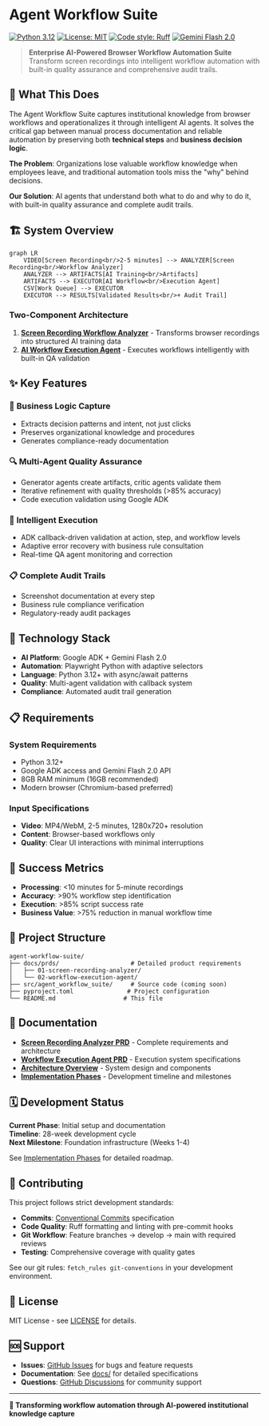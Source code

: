 # Agent Workflow Suite

[![Python 3.12](https://img.shields.io/badge/python-3.12-blue.svg)](https://www.python.org/downloads/)
[![License: MIT](https://img.shields.io/badge/License-MIT-yellow.svg)](https://opensource.org/licenses/MIT)
[![Code style: Ruff](https://img.shields.io/badge/code%20style-ruff-000000.svg)](https://github.com/astral-sh/ruff)
[![Gemini Flash 2.0](https://img.shields.io/badge/AI-Gemini%20Flash%202.0-blue.svg)](https://ai.google.dev/gemini-api/docs/models#gemini-2.0-flash)

> **Enterprise AI-Powered Browser Workflow Automation Suite**  
> Transform screen recordings into intelligent workflow automation with built-in quality assurance and comprehensive audit trails.

## 🎯 What This Does

The Agent Workflow Suite captures institutional knowledge from browser workflows and operationalizes it through intelligent AI agents. It solves the critical gap between manual process documentation and reliable automation by preserving both **technical steps** and **business decision logic**.

**The Problem**: Organizations lose valuable workflow knowledge when employees leave, and traditional automation tools miss the "why" behind decisions.

**Our Solution**: AI agents that understand both what to do and why to do it, with built-in quality assurance and complete audit trails.

## 🏗️ System Overview

```mermaid
graph LR
    VIDEO[Screen Recording<br/>2-5 minutes] --> ANALYZER[Screen Recording<br/>Workflow Analyzer]
    ANALYZER --> ARTIFACTS[AI Training<br/>Artifacts]
    ARTIFACTS --> EXECUTOR[AI Workflow<br/>Execution Agent]
    CSV[Work Queue] --> EXECUTOR
    EXECUTOR --> RESULTS[Validated Results<br/>+ Audit Trail]
```

### Two-Component Architecture

1. **[Screen Recording Workflow Analyzer](docs/prds/01-screen-recording-analyzer/)** - Transforms browser recordings into structured AI training data
2. **[AI Workflow Execution Agent](docs/prds/02-workflow-execution-agent/)** - Executes workflows intelligently with built-in QA validation

## ✨ Key Features

### 🧠 **Business Logic Capture**
- Extracts decision patterns and intent, not just clicks
- Preserves organizational knowledge and procedures
- Generates compliance-ready documentation

### 🔍 **Multi-Agent Quality Assurance**
- Generator agents create artifacts, critic agents validate them
- Iterative refinement with quality thresholds (>85% accuracy)
- Code execution validation using Google ADK

### 🤖 **Intelligent Execution**
- ADK callback-driven validation at action, step, and workflow levels
- Adaptive error recovery with business rule consultation
- Real-time QA agent monitoring and correction

### 📋 **Complete Audit Trails**
- Screenshot documentation at every step
- Business rule compliance verification
- Regulatory-ready audit packages

## 🚀 Technology Stack

- **AI Platform**: Google ADK + Gemini Flash 2.0
- **Automation**: Playwright Python with adaptive selectors
- **Language**: Python 3.12+ with async/await patterns
- **Quality**: Multi-agent validation with callback system
- **Compliance**: Automated audit trail generation

## 📋 Requirements

### System Requirements
- Python 3.12+
- Google ADK access and Gemini Flash 2.0 API
- 8GB RAM minimum (16GB recommended)
- Modern browser (Chromium-based preferred)

### Input Specifications
- **Video**: MP4/WebM, 2-5 minutes, 1280x720+ resolution
- **Content**: Browser-based workflows only
- **Quality**: Clear UI interactions with minimal interruptions

## 🎯 Success Metrics

- **Processing**: <10 minutes for 5-minute recordings
- **Accuracy**: >90% workflow step identification
- **Execution**: >85% script success rate
- **Business Value**: >75% reduction in manual workflow time

## 📁 Project Structure

```
agent-workflow-suite/
├── docs/prds/                    # Detailed product requirements
│   ├── 01-screen-recording-analyzer/
│   └── 02-workflow-execution-agent/
├── src/agent_workflow_suite/     # Source code (coming soon)
├── pyproject.toml               # Project configuration
└── README.md                   # This file
```

## 📖 Documentation

- **[Screen Recording Analyzer PRD](docs/prds/01-screen-recording-analyzer/prd-screen-recording-workflow-analyzer.md)** - Complete requirements and architecture
- **[Workflow Execution Agent PRD](docs/prds/02-workflow-execution-agent/prd-ai-workflow-execution-agent.md)** - Execution system specifications
- **[Architecture Overview](docs/prds/01-screen-recording-analyzer/assets/architecture-overview.md)** - System design and components
- **[Implementation Phases](docs/prds/01-screen-recording-analyzer/assets/implementation-phases.md)** - Development timeline and milestones

## 🗓️ Development Status

**Current Phase**: Initial setup and documentation  
**Timeline**: 28-week development cycle  
**Next Milestone**: Foundation infrastructure (Weeks 1-4)

See [Implementation Phases](docs/prds/01-screen-recording-analyzer/assets/implementation-phases.md) for detailed roadmap.

## 🤝 Contributing

This project follows strict development standards:

- **Commits**: [Conventional Commits](https://conventionalcommits.org/) specification
- **Code Quality**: Ruff formatting and linting with pre-commit hooks
- **Git Workflow**: Feature branches → develop → main with required reviews
- **Testing**: Comprehensive coverage with quality gates

See our git rules: `fetch_rules git-conventions` in your development environment.

## 📄 License

MIT License - see [LICENSE](LICENSE) for details.

## 🆘 Support

- **Issues**: [GitHub Issues](../../issues) for bugs and feature requests
- **Documentation**: See [docs/](docs/) for detailed specifications
- **Questions**: [GitHub Discussions](../../discussions) for community support

---

**🚀 Transforming workflow automation through AI-powered institutional knowledge capture** 